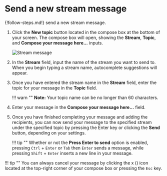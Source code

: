 # Send a new stream message

{!follow-steps.md!} send a new stream message.

1. Click the **New topic** button located in the compose box
at the bottom of your screen.  The compose box will open, showing the
**Stream**, **Topic**, and **Compose your message here...** inputs.

    ![Stream message](/static/images/help/new-stream.png)

2. In the **Stream** field, input the name of the stream you want to
send to. When you begin typing a stream name, autocomplete suggestions
will appear.

3. Once you have entered the stream name in the **Stream** field, enter the
topic for your message in the **Topic** field.

    !!! warn ""
        **Note:** Your topic name can be no longer than 60 characters.

4. Enter your message in the **Compose your message here...** field.

5. Once you have finished completing your message and adding the recipients,
you can now send your message to the specified stream under the specified
topic by pressing the Enter key or clicking the **Send** button, depending
on your settings.

    !!! tip ""
        Whether or not the **Press Enter to send** option is enabled, pressing
        `Ctrl` + `Enter` or `Tab` then `Enter` sends a message, while pressing
        `Shift` + `Enter` inserts a new line in your message.


!!! tip ""
    You can always cancel your message by clicking the x (<i
    class="icon-vector-remove"></i>) icon located at the top-right corner of
    your compose box or pressing the `Esc` key.
